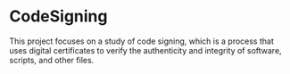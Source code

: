 # CodeSigning
This project focuses on a study of code signing, which is a process that uses digital certificates to verify the authenticity and integrity of software, scripts, and other files.
